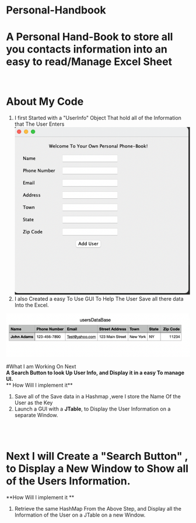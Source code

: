 # Personal-Handbook
<h1> A Personal Hand-Book to store all you contacts information into an easy to read/Manage Excel Sheet</h1><br />

# About My Code<br />
1) I first Started with a "UserInfo" Object That hold all of the Information that The User Enters<br />
 <img src="Screen-Shots/Screen Shot 2021-10-05 at 9.10.25 PM.png" /><br />
2) I also Created a easy To Use GUI To Help The User Save all there data Into the Excel.<br />

<img src="Screen-Shots/Screen Shot 2021-10-05 at 9.11.42 PM.png" /><br />

#What I am Working On Next<br />
**A Search Button to look Up User Info, and Display it in a easy To manage UI.**<br />
** How Will I implement it**<br />
1) Save all of the Save data in a Hashmap ,were I store the Name Of the User as the Key<br />
2) Launch a GUI with a ****JTable****, to Display the User Information on a separate Window.<br />

<br />
<br />

# Next I will Create a "Search Button" , to Display a New Window to Show all of the Users Information.<br />
**How Will I implement it **<br />
1) Retrieve the same HashMap From the Above Step, and Display all the Information of the User on a JTable on a new Window. <br />
